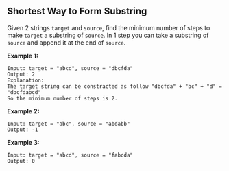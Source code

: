## Shortest Way to Form Substring

Given 2 strings `target` and `source`, find the minimum number of steps to make `target` a substring of `source`. In 1 step you can take a substring of `source` and append it at the end of `source`.

**Example 1:**
```aidl
Input: target = "abcd", source = "dbcfda"
Output: 2
Explanation:
The target string can be constracted as follow "dbcfda" + "bc" + "d" = "dbcfdabcd"
So the minimum number of steps is 2.
```

**Example 2:**
```aidl
Input: target = "abc", source = "abdabb"
Output: -1
```

**Example 3:**
```aidl
Input: target = "abcd", source = "fabcda"
Output: 0
```
